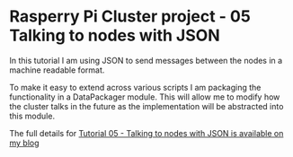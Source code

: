 Rasperry Pi Cluster project - 05 Talking to nodes with JSON
===========================================================

In this tutorial I am using JSON to send messages between the nodes in a machine
readable format.

To make it easy to extend across various scripts I am packaging the functionality
in a DataPackager module. This will allow me to modify how the cluster talks
in the future as the implementation will be abstracted into this module.

The full details for
[Tutorial 05 - Talking to nodes with JSON is available on my blog](
https://chewett.co.uk/blog/
)

